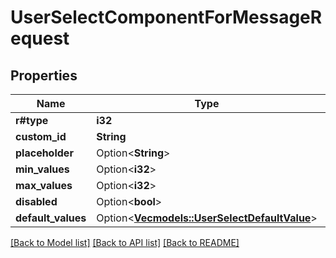 # UserSelectComponentForMessageRequest

## Properties

Name | Type | Description | Notes
------------ | ------------- | ------------- | -------------
**r#type** | **i32** |  | 
**custom_id** | **String** |  | 
**placeholder** | Option<**String**> |  | [optional]
**min_values** | Option<**i32**> |  | [optional]
**max_values** | Option<**i32**> |  | [optional]
**disabled** | Option<**bool**> |  | [optional]
**default_values** | Option<[**Vec<models::UserSelectDefaultValue>**](UserSelectDefaultValue.md)> |  | [optional]

[[Back to Model list]](../README.md#documentation-for-models) [[Back to API list]](../README.md#documentation-for-api-endpoints) [[Back to README]](../README.md)


